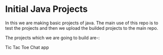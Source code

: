 # Initial Java Projects

In this we are making basic projects of java. The main use of this repo is to test the projects and then we upload the 
builded projects to the main repo.

The projects which we are going to build are-:

Tic Tac Toe
Chat app

